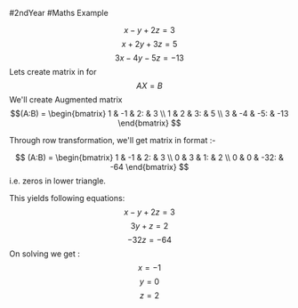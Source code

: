 #2ndYear #Maths 
Example

$$
x-y+2z=3
$$
$$
x+2y+3z=5
$$
$$
3x-4y-5z = -13
$$
Lets create matrix in for
$$AX = B$$
We'll create Augmented matrix 
$$(A:B) = 
\begin{bmatrix}
1 & -1 & 2: & 3  \\
1 & 2 & 3: & 5 \\
3 & -4 & -5: & -13
\end{bmatrix}
$$

Through row transformation, we'll get matrix in  format :-

$$
(A:B) = 
\begin{bmatrix}
1 & -1 & 2: & 3  \\
0 & 3 & 1: & 2 \\
0 & 0 & -32: & -64
\end{bmatrix}
$$
i.e. zeros in lower triangle.

This yields following equations:
$$x-y+2z = 3$$
$$3y+z=2$$
$$-32z=-64$$
On solving we get :
$$x=-1$$
$$y=0$$
$$z=2$$
